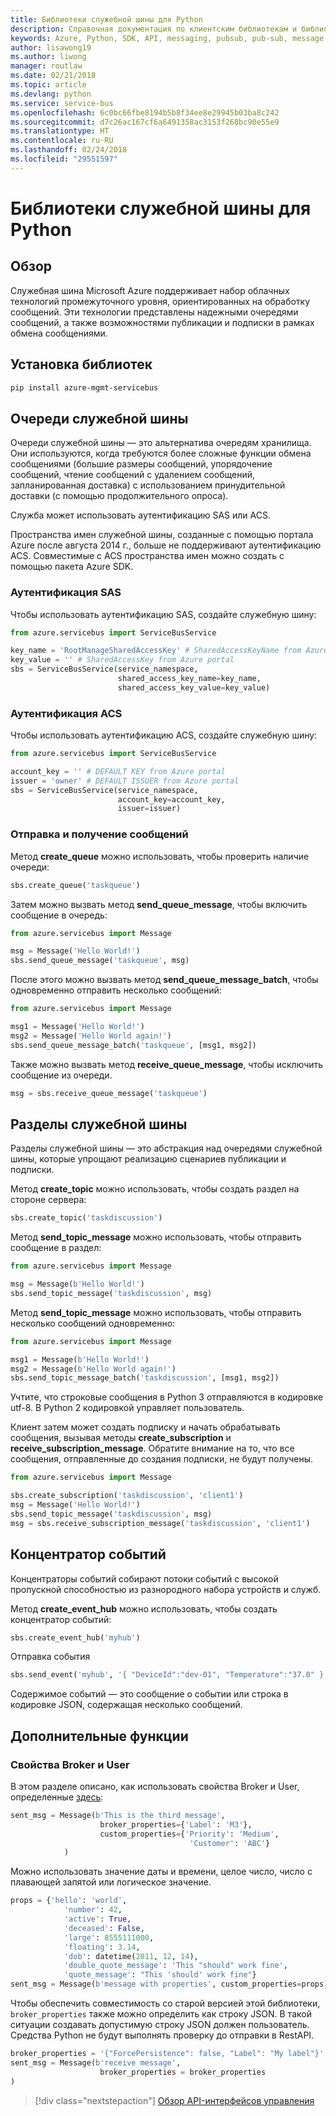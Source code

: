 ```yaml
---
title: Библиотеки служебной шины для Python
description: Справочная документация по клиентским библиотекам и библиотекам управления служебной шины для Python
keywords: Azure, Python, SDK, API, messaging, pubsub, pub-sub, message broker
author: lisawong19
ms.author: liwong
manager: routlaw
ms.date: 02/21/2018
ms.topic: article
ms.devlang: python
ms.service: service-bus
ms.openlocfilehash: 6c0bc66fbe8194b5b8f34ee8e29945b03ba8c242
ms.sourcegitcommit: d7c26ac167cf6a6491358ac3153f268bc90e55e9
ms.translationtype: HT
ms.contentlocale: ru-RU
ms.lasthandoff: 02/24/2018
ms.locfileid: "29551597"
---
```

# <a name="service-bus-libraries-for-python"></a>Библиотеки служебной шины для Python

## <a name="overview"></a>Обзор

Служебная шина Microsoft Azure поддерживает набор облачных технологий промежуточного уровня, ориентированных на обработку сообщений. Эти технологии представлены надежными очередями сообщений, а также возможностями публикации и подписки в рамках обмена сообщениями. 

## <a name="install-the-libraries"></a>Установка библиотек
```bash
pip install azure-mgmt-servicebus
```

## <a name="servicebus-queues"></a>Очереди служебной шины
Очереди служебной шины — это альтернатива очередям хранилища. Они используются, когда требуются более сложные функции обмена сообщениями (большие размеры сообщений, упорядочение сообщений, чтение сообщений с удалением сообщений, запланированная доставка) с использованием принудительной доставки (с помощью продолжительного опроса).

Служба может использовать аутентификацию SAS или ACS.

Пространства имен служебной шины, созданные с помощью портала Azure после августа 2014 г., больше не поддерживают аутентификацию ACS. Совместимые с ACS пространства имен можно создать с помощью пакета Azure SDK.

### <a name="shared-access-signature-authentication"></a>Аутентификация SAS

Чтобы использовать аутентификацию SAS, создайте служебную шину:

```python
from azure.servicebus import ServiceBusService

key_name = 'RootManageSharedAccessKey' # SharedAccessKeyName from Azure portal
key_value = '' # SharedAccessKey from Azure portal
sbs = ServiceBusService(service_namespace,
                        shared_access_key_name=key_name,
                        shared_access_key_value=key_value)
```

### <a name="acs-authentication"></a>Аутентификация ACS

Чтобы использовать аутентификацию ACS, создайте служебную шину:

```python
from azure.servicebus import ServiceBusService

account_key = '' # DEFAULT KEY from Azure portal
issuer = 'owner' # DEFAULT ISSUER from Azure portal
sbs = ServiceBusService(service_namespace,
                        account_key=account_key,
                        issuer=issuer)
```
### <a name="sending-and-receiving-messages"></a>Отправка и получение сообщений

Метод **create\_queue** можно использовать, чтобы проверить наличие очереди:

```python
sbs.create_queue('taskqueue')
```
Затем можно вызвать метод **send\_queue\_message**, чтобы включить сообщение в очередь:

```python
from azure.servicebus import Message

msg = Message('Hello World!')
sbs.send_queue_message('taskqueue', msg)
```
После этого можно вызвать метод **send\_queue\_message_batch**, чтобы одновременно отправить несколько сообщений:

```python
from azure.servicebus import Message

msg1 = Message('Hello World!')
msg2 = Message('Hello World again!')
sbs.send_queue_message_batch('taskqueue', [msg1, msg2])
```
Также можно вызвать метод **receive\_queue\_message**, чтобы исключить сообщение из очереди.

```python
msg = sbs.receive_queue_message('taskqueue')
```

## <a name="servicebus-topics"></a>Разделы служебной шины

Разделы служебной шины — это абстракция над очередями служебной шины, которые упрощают реализацию сценариев публикации и подписки.

Метод **create\_topic** можно использовать, чтобы создать раздел на стороне сервера:

```python
sbs.create_topic('taskdiscussion')
```
Метод **send\_topic\_message** можно использовать, чтобы отправить сообщение в раздел:

```python
from azure.servicebus import Message

msg = Message(b'Hello World!')
sbs.send_topic_message('taskdiscussion', msg)
```

Метод **send\_topic\_message** можно использовать, чтобы отправить несколько сообщений одновременно:

```python
from azure.servicebus import Message

msg1 = Message(b'Hello World!')
msg2 = Message(b'Hello World again!')
sbs.send_topic_message_batch('taskdiscussion', [msg1, msg2])
```

Учтите, что строковые сообщения в Python 3 отправляются в кодировке utf-8. В Python 2 кодировкой управляет пользователь.

Клиент затем может создать подписку и начать обрабатывать сообщения, вызывая методы **create\_subscription** и **receive\_subscription\_message**. Обратите внимание на то, что все сообщения, отправленные до создания подписки, не будут получены.

```python
from azure.servicebus import Message

sbs.create_subscription('taskdiscussion', 'client1')
msg = Message('Hello World!')
sbs.send_topic_message('taskdiscussion', msg)
msg = sbs.receive_subscription_message('taskdiscussion', 'client1')
```

## <a name="event-hub"></a>Концентратор событий

Концентраторы событий собирают потоки событий с высокой пропускной способностью из разнородного набора устройств и служб.

Метод **create\_event\_hub** можно использовать, чтобы создать концентратор событий:

```python
sbs.create_event_hub('myhub')
```
Отправка события

```python
sbs.send_event('myhub', '{ "DeviceId":"dev-01", "Temperature":"37.0" }')
```
Содержимое событий — это сообщение о событии или строка в кодировке JSON, содержащая несколько сообщений.

## <a name="advanced-features"></a>Дополнительные функции

### <a name="broker-properties-and-user-properties"></a>Свойства Broker и User

В этом разделе описано, как использовать свойства Broker и User, определенные [здесь](https://docs.microsoft.com/rest/api/servicebus/message-headers-and-properties):

```python
sent_msg = Message(b'This is the third message',
                    broker_properties={'Label': 'M3'},
                    custom_properties={'Priority': 'Medium',
                                        'Customer': 'ABC'}
            )
```
Можно использовать значение даты и времени, целое число, число с плавающей запятой или логическое значение.

```python
props = {'hello': 'world',
            'number': 42,
            'active': True,
            'deceased': False,
            'large': 8555111000,
            'floating': 3.14,
            'dob': datetime(2011, 12, 14),
            'double_quote_message': 'This "should" work fine',
            'quote_message': "This 'should' work fine"}
sent_msg = Message(b'message with properties', custom_properties=props)
```
Чтобы обеспечить совместимость со старой версией этой библиотеки, `broker_properties` также можно определить как строку JSON.
В такой ситуации создавать допустимую строку JSON должен пользователь. Средства Python не будут выполнять проверку до отправки в RestAPI.

```python
broker_properties = '{"ForcePersistence": false, "Label": "My label"}'
sent_msg = Message(b'receive message',
                    broker_properties = broker_properties
)
```

> [!div class="nextstepaction"]
> [Обзор API-интерфейсов управления](/python/api/overview/azure/servicebus/management)
